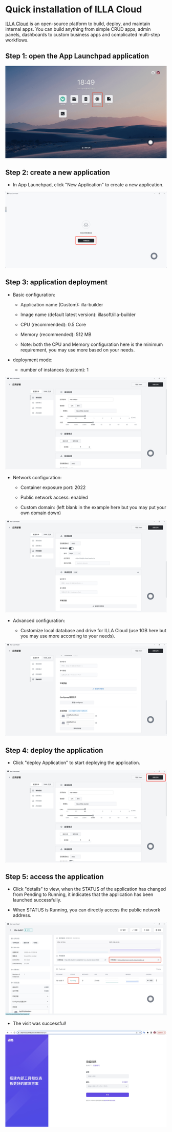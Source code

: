 # Quick installation of ILLA Cloud

[ILLA Cloud](https://www.illacloud.com/zh-CN) is an open-source platform to build, deploy, and maintain internal apps. You can build anything from simple CRUD apps, admin panels, dashboards to custom business apps and complicated multi-step workflows.

## Step 1: open the App Launchpad application

![illa_home](../images/illa_home.jpg)

## Step 2: create a new application

- In App Launchpad, click "New Application" to create a new application.

![illa0](../images/illa0.png)

## Step 3: application deployment

- Basic configuration:

  - Application name (Custom): illa-builder

  - Image name (default latest version): illasoft/illa-builder

  - CPU (recommended): 0.5 Core

  - Memory (recommended): 512 MB 
  
  - Note: both the CPU and Memory configuration here is the minimum requirement, you may use more based on your needs.

- deployment mode:

  - number of instances (custom): 1

![illa1](../images/illa1.jpg)

- Network configuration:

  - Container exposure port: 2022

  - Public network access: enabled

  - Custom domain: (left blank in the example here but you may put your own domain down)

![illa2](../images/illa2.jpg)

- Advanced configuration:

  - Customize local database and drive for ILLA Cloud (use 1GB here but you may use more according to your needs).

![illa3](../images/illa3.jpg)

## Step 4: deploy the application

- Click "deploy Application" to start deploying the application.

![illa4](../images/illa4.jpg)

## Step 5: access the application

- Click "details" to view, when the STATUS of the application has changed from Pending to Running, it indicates that the application has been launched successfully.

- When STATUS is Running, you can directly access the public network address.

![illa5](../images/illa5.jpg)

- The visit was successful!

![illa6](../images/illa6.jpg)
